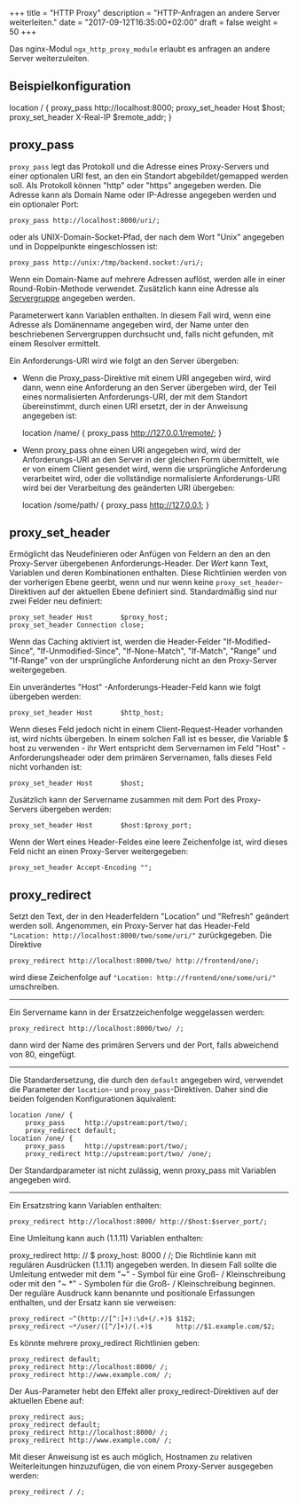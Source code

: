 +++
title = "HTTP Proxy"
description = "HTTP-Anfragen an andere Server weiterleiten."
date = "2017-09-12T16:35:00+02:00"
draft = false
weight = 50
+++

Das nginx-Modul `ngx_http_proxy_module` erlaubt es anfragen an andere Server weiterzuleiten.

## Beispielkonfiguration

location / {
    proxy_pass       http://localhost:8000;
    proxy_set_header Host      $host;
    proxy_set_header X-Real-IP $remote_addr;
}

 ## proxy_pass
`proxy_pass` legt das Protokoll und die Adresse eines Proxy-Servers und einer optionalen URI fest, an den ein Standort abgebildet/gemapped werden soll. Als Protokoll können "http" oder "https" angegeben werden. Die Adresse kann als Domain Name oder IP-Adresse angegeben werden und ein optionaler Port:

    proxy_pass http://localhost:8000/uri/;

oder als UNIX-Domain-Socket-Pfad, der nach dem Wort "Unix" angegeben und in Doppelpunkte eingeschlossen ist:

    proxy_pass http://unix:/tmp/backend.socket:/uri/;

Wenn ein Domain-Name auf mehrere Adressen auflöst, werden alle in einer Round-Robin-Methode verwendet. Zusätzlich kann eine Adresse als [Servergruppe](http://nginx.org/en/docs/http/ngx_http_upstream_module.html) angegeben werden.

Parameterwert kann Variablen enthalten. In diesem Fall wird, wenn eine Adresse als Domänenname angegeben wird, der Name unter den beschriebenen Servergruppen durchsucht und, falls nicht gefunden, mit einem Resolver ermittelt.

Ein Anforderungs-URI wird wie folgt an den Server übergeben:

* Wenn die Proxy_pass-Direktive mit einem URI angegeben wird, wird dann, wenn eine Anforderung an den Server übergeben wird, der Teil eines normalisierten Anforderungs-URI, der mit dem Standort übereinstimmt, durch einen URI ersetzt, der in der Anweisung angegeben ist:

    location /name/ {
        proxy_pass http://127.0.0.1/remote/;
    }

* Wenn proxy_pass ohne einen URI angegeben wird, wird der Anforderungs-URI an den Server in der gleichen Form übermittelt, wie er von einem Client gesendet wird, wenn die ursprüngliche Anforderung verarbeitet wird, oder die vollständige normalisierte Anforderungs-URI wird bei der Verarbeitung des geänderten URI übergeben:

    location /some/path/ {
        proxy_pass http://127.0.0.1;
    }

## proxy_set_header
Ermöglicht das Neudefinieren oder Anfügen von Feldern an den an den Proxy-Server übergebenen Anforderungs-Header. Der *Wert* kann Text, Variablen und deren Kombinationen enthalten. Diese Richtlinien werden von der vorherigen Ebene geerbt, wenn und nur wenn keine `proxy_set_header`-Direktiven auf der aktuellen Ebene definiert sind. Standardmäßig sind nur zwei Felder neu definiert:

    proxy_set_header Host       $proxy_host;
    proxy_set_header Connection close;

Wenn das Caching aktiviert ist, werden die Header-Felder "If-Modified-Since", "If-Unmodified-Since", "If-None-Match", "If-Match", "Range" und "If-Range" von der ursprüngliche Anforderung nicht an den Proxy-Server weitergegeben.

Ein unverändertes "Host" -Anforderungs-Header-Feld kann wie folgt übergeben werden:

    proxy_set_header Host       $http_host;

Wenn dieses Feld jedoch nicht in einem Client-Request-Header vorhanden ist, wird nichts übergeben. In einem solchen Fall ist es besser, die Variable $ host zu verwenden - ihr Wert entspricht dem Servernamen im Feld "Host" -Anforderungsheader oder dem primären Servernamen, falls dieses Feld nicht vorhanden ist:

    proxy_set_header Host       $host;

Zusätzlich kann der Servername zusammen mit dem Port des Proxy-Servers übergeben werden:

    proxy_set_header Host       $host:$proxy_port;

Wenn der Wert eines Header-Feldes eine leere Zeichenfolge ist, wird dieses Feld nicht an einen Proxy-Server weitergegeben:

    proxy_set_header Accept-Encoding "";


## proxy_redirect

Setzt den Text, der in den Headerfeldern "Location" und "Refresh" geändert werden soll. Angenommen, ein Proxy-Server hat das Header-Feld ` "Location: http://localhost:8000/two/some/uri/"` zurückgegeben. Die Direktive

    proxy_redirect http://localhost:8000/two/ http://frontend/one/;

wird diese Zeichenfolge auf `"Location: http://frontend/one/some/uri/"` umschreiben.
***
Ein Servername kann in der Ersatzzeichenfolge weggelassen werden:

    proxy_redirect http://localhost:8000/two/ /;

dann wird der Name des primären Servers und der Port, falls abweichend von 80, eingefügt.
***
Die Standardersetzung, die durch den `default` angegeben wird, verwendet die Parameter der `location`- und `proxy_pass`-Direktiven. Daher sind die beiden folgenden Konfigurationen äquivalent:

    location /one/ {
        proxy_pass     http://upstream:port/two/;
        proxy_redirect default;
    location /one/ {
        proxy_pass     http://upstream:port/two/;
        proxy_redirect http://upstream:port/two/ /one/;
Der Standardparameter ist nicht zulässig, wenn proxy_pass mit Variablen angegeben wird.

***
Ein Ersatzstring kann Variablen enthalten:

    proxy_redirect http://localhost:8000/ http://$host:$server_port/;

Eine Umleitung kann auch (1.1.11) Variablen enthalten:

proxy_redirect http: // $ proxy_host: 8000 / /;
Die Richtlinie kann mit regulären Ausdrücken (1.1.11) angegeben werden. In diesem Fall sollte die Umleitung entweder mit dem "~" - Symbol für eine Groß- / Kleinschreibung oder mit den "~ *" - Symbolen für die Groß- / Kleinschreibung beginnen. Der reguläre Ausdruck kann benannte und positionale Erfassungen enthalten, und der Ersatz kann sie verweisen:

    proxy_redirect ~^(http://[^:]+):\d+(/.+)$ $1$2;
    proxy_redirect ~*/user/([^/]+)/(.+)$      http://$1.example.com/$2;

Es könnte mehrere proxy_redirect Richtlinien geben:

    proxy_redirect default;
    proxy_redirect http://localhost:8000/ /;
    proxy_redirect http://www.example.com/ /;

Der Aus-Parameter hebt den Effekt aller proxy_redirect-Direktiven auf der aktuellen Ebene auf:

    proxy_redirect aus;
    proxy_redirect default;
    proxy_redirect http://localhost:8000/ /;
    proxy_redirect http://www.example.com/ /;
Mit dieser Anweisung ist es auch möglich, Hostnamen zu relativen Weiterleitungen hinzuzufügen, die von einem Proxy-Server ausgegeben werden:

    proxy_redirect / /;